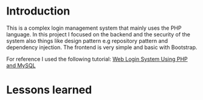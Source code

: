 # Introduction

This is a complex login management system that mainly uses the PHP language. In this project I focused on the backend and the security of the system also things like design pattern e.g repository pattern and dependency injection. The frontend is very simple and basic with Bootstrap.

For reference I used the following tutorial: [Web Login System Using PHP and MySQL](https://www.youtube.com/watch?v=Rw5HB2IwNAA&pp=ygUecHJvZ3JhbWVyIHRhbWFuIG5vdyBwaHAgbG9naW4g)

# Lessons learned
